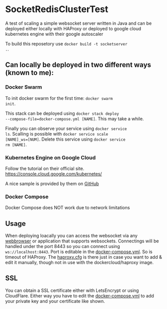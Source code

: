 # SocketRedisClusterTest
A test of scaling a simple websocket server written in Java and can be deployed either locally with HAProxy or deployed to google cloud kubernetes engine with their google autoscaler

To build this reposetory use <code>docker build -t socketserver .</code>.

## Can locally be deployed in two different ways (known to me):
### Docker Swarm
To init docker swarm for the first time: <code>docker swarm init</code>. 

This stack can be deployed using <code>docker stack deploy --compose-file=docker-compose.yml [NAME]</code>.
This may take a while.

Finally you can observe your service using <code>docker service ls</code>.
Scalling is possible with <code>docker service scale [NAME]_ws=[NUM]</code>.
Delete this service using <code>docker service rm [NAME]</code>.

### Kubernetes Engine on Google Cloud
Follow the tutorial on their official site. https://console.cloud.google.com/kubernetes/

A nice sample is provided by them on [GitHub](https://github.com/GoogleCloudPlatform/kubernetes-engine-samples)

### Docker Compose
Docker Compose does NOT work due to network limitations

## Usage
When deploying loacally you can access the websocket via any [webbrowser](https://www.piesocket.com/websocket-tester) or application that supports websockets.
Connectings will be handled under the port 8443 so you can connect using <code>ws://localhost:8443</code>. Port is editable in the [docker-compose.yml](https://github.com/Luuuuuis/SocketRedisClusterTest/blob/master/docker-compose.yml). So is timeout of HAProxy. The [haproxy.cfg](https://github.com/Luuuuuis/SocketRedisClusterTest/blob/master/haproxy/haproxy.cfg) is there just in case you want to add & edit it manually, though not in use with the 
dockercloud/haproxy image.

## SSL
You can obtain a SSL certificate either with LetsEncrypt or using CloudFlare. Either way you have to edit the [docker-compose.yml](https://github.com/Luuuuuis/SocketRedisClusterTest/blob/master/docker-compose.yml) to add your private key and your certificate like shown.
